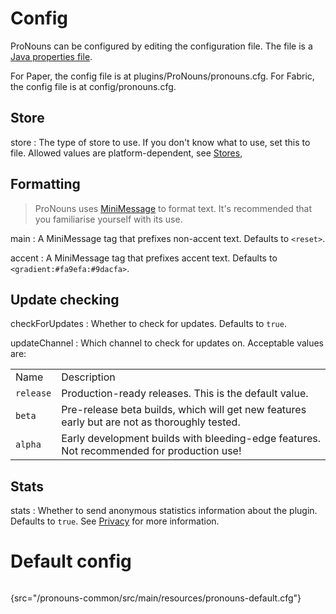 # Config

ProNouns can be configured by editing the configuration file. The file is a 
[Java properties file](https://docs.oracle.com/javase/7/docs/api/java/util/Properties.html#load(java.io.Reader)).

<tabs group="platform">
<tab title="Paper" group-key="paper">
For Paper, the config file is at <path>plugins/ProNouns/pronouns.cfg</path>.
</tab>
<tab title="Fabric" group-key="fabric">
For Fabric, the config file is at <path>config/pronouns.cfg</path>.
</tab>
</tabs>

## Store

store
: The type of store to use. If you don't know what to use, set this to <path>file</path>.
Allowed values are platform-dependent, see [Stores](Stores.md), 

## Formatting

> ProNouns uses [MiniMessage](https://docs.adventure.kyori.net/minimessage/format.html) to format text. 
> It's recommended that you familiarise yourself with its use.

main
: A MiniMessage tag that prefixes non-accent text. Defaults to `<reset>`.

accent
: A MiniMessage tag that prefixes accent text. Defaults to `<gradient:#fa9efa:#9dacfa>`.

## Update checking

checkForUpdates
: Whether to check for updates. Defaults to `true`.

updateChannel
: Which channel to check for updates on. Acceptable values are:
<table>
<tr><td>Name</td><td>Description</td></tr>
<tr>
    <td><code>release</code></td>
    <td>Production-ready releases. This is the default value.</td>
</tr>
<tr>
    <td><code>beta</code></td>
    <td>Pre-release beta builds, which will get new features early but are not as thoroughly tested.</td>
</tr>
<tr>
    <td><code>alpha</code></td>
    <td>Early development builds with bleeding-edge features. Not recommended for production use!</td>
</tr>
</table>

## Stats

stats
: Whether to send anonymous statistics information about the plugin. Defaults to `true`. 
See [Privacy](Privacy.md) for more information.

# Default config
```ini
```
{src="/pronouns-common/src/main/resources/pronouns-default.cfg"}
